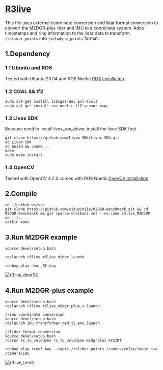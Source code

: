 # [R3live](https://github.com/hku-mars/r3live)
This file uses external coordinate conversion and lidar format conversion to convert the M2DGR-plus lidar and IMU to a coordinate system. Adds timestamps and ring information to the lidar data to transform `/rslidar_points` into `/velodyne_points` format.
## 1.Dependency
### 1.1 Ubuntu and ROS
Tested with Ubuntu 20.04 and ROS Noetic.[ROS Installation](https://wiki.ros.org/ROS/Installation).
### 1.2 CGAL && tf2
```
sudo apt-get install libcgal-dev pcl-tools
sudo apt-get install ros-noetic-tf2-sensor-msgs
```
### 1.3 Livox SDK
Because need to install livox_ros_driver, install the livox SDK first.
```
git clone https://github.com/Livox-SDK/Livox-SDK.git
cd Livox-SDK
cd build && cmake ..
make
sudo make install
```
### 1.4 OpenCV
Tested with OpenCV 4.2.0 comes with ROS Noetic.[OpenCV installation](https://opencv.org/).

## 2.Compile

```
cd ~/catkin_ws/src
git clone https://github.com/sjtuyinjie/M2DGR-Benchmark.git && cd M2DGR-Benchmark && git sparse-checkout set --no-cone r3live_M2DGRP
cd ../..
catkin_make
```

## 3.Run M2DGR example

```
source devel/setup.bash

roslaunch r3live r3live_m2dgr.launch

rosbag play door_02.bag
```
![r3live_door02](https://github.com/sjtuyinjie/M2DGR-Benchmark/blob/main/r3live_M2DGRP/image/Peek%202024-10-17%2022-30.gif)

## 4.Run M2DGR-plus example
```
source devel/setup.bash
roslaunch r3live r3live_m2dgr_plus_v.launch

//imu coordinate conversion
source devel/setup.bash
roslaunch imu_transformer ned_to_enu.launch

//lidar format conversion
source devel/setup.bash
rosrun rs_to_velodyne rs_to_velodyne m2dgrplus XYZIRT

rosbag play tree3.bag --topic /rslidar_points /camera/color/image_raw /camera/imu

```
![r3live_tree3](https://github.com/sjtuyinjie/M2DGR-Benchmark/blob/main/r3live_M2DGRP/image/plus.gif)

